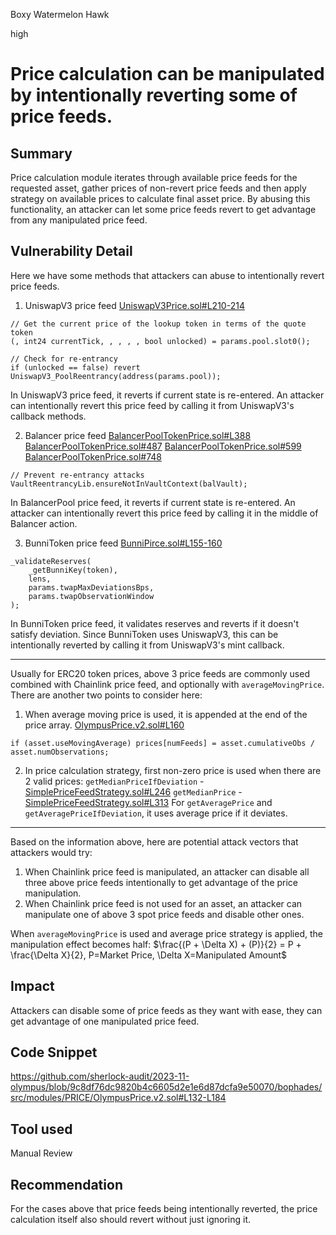 Boxy Watermelon Hawk

high

# Price calculation can be manipulated by intentionally reverting some of price feeds.

## Summary
Price calculation module iterates through available price feeds for the requested asset, gather prices of non-revert price feeds and then apply strategy on available prices to calculate final asset price.
By abusing this functionality, an attacker can let some price feeds revert to get advantage from any manipulated price feed.

## Vulnerability Detail
Here we have some methods that attackers can abuse to intentionally revert price feeds.
1. UniswapV3 price feed
[UniswapV3Price.sol#L210-214](https://github.com/sherlock-audit/2023-11-olympus/blob/9c8df76dc9820b4c6605d2e1e6d87dcfa9e50070/bophades/src/modules/PRICE/submodules/feeds/UniswapV3Price.sol#L210-L214)
```Solidity
// Get the current price of the lookup token in terms of the quote token
(, int24 currentTick, , , , , bool unlocked) = params.pool.slot0();

// Check for re-entrancy
if (unlocked == false) revert UniswapV3_PoolReentrancy(address(params.pool));
```
In UniswapV3 price feed, it reverts if current state is re-entered.
An attacker can intentionally revert this price feed by calling it from UniswapV3's callback methods.

2. Balancer price feed
[BalancerPoolTokenPrice.sol#L388](https://github.com/sherlock-audit/2023-11-olympus/blob/9c8df76dc9820b4c6605d2e1e6d87dcfa9e50070/bophades/src/modules/PRICE/submodules/feeds/BalancerPoolTokenPrice.sol#L388)
[BalancerPoolTokenPrice.sol#487](https://github.com/sherlock-audit/2023-11-olympus/blob/9c8df76dc9820b4c6605d2e1e6d87dcfa9e50070/bophades/src/modules/PRICE/submodules/feeds/BalancerPoolTokenPrice.sol#L487)
[BalancerPoolTokenPrice.sol#599](https://github.com/sherlock-audit/2023-11-olympus/blob/9c8df76dc9820b4c6605d2e1e6d87dcfa9e50070/bophades/src/modules/PRICE/submodules/feeds/BalancerPoolTokenPrice.sol#L599)
[BalancerPoolTokenPrice.sol#748](https://github.com/sherlock-audit/2023-11-olympus/blob/9c8df76dc9820b4c6605d2e1e6d87dcfa9e50070/bophades/src/modules/PRICE/submodules/feeds/BalancerPoolTokenPrice.sol#L748)
```Solidity
// Prevent re-entrancy attacks
VaultReentrancyLib.ensureNotInVaultContext(balVault);
```
In BalancerPool price feed, it reverts if current state is re-entered.
An attacker can intentionally revert this price feed by calling it in the middle of Balancer action.

3. BunniToken price feed
[BunniPirce.sol#L155-160](https://github.com/sherlock-audit/2023-11-olympus/blob/9c8df76dc9820b4c6605d2e1e6d87dcfa9e50070/bophades/src/modules/PRICE/submodules/feeds/BunniPrice.sol#L155-L160)
```Solidity
_validateReserves(
    _getBunniKey(token),
    lens,
    params.twapMaxDeviationsBps,
    params.twapObservationWindow
);
```
In BunniToken price feed, it validates reserves and reverts if it doesn't satisfy deviation.
Since BunniToken uses UniswapV3, this can be intentionally reverted by calling it from UniswapV3's mint callback.

---
Usually for ERC20 token prices, above 3 price feeds are commonly used combined with Chainlink price feed, and optionally with `averageMovingPrice`.
There are another two points to consider here:
1. When average moving price is used, it is appended at the end of the price array.
[OlympusPrice.v2.sol#L160](https://github.com/sherlock-audit/2023-11-olympus/blob/9c8df76dc9820b4c6605d2e1e6d87dcfa9e50070/bophades/src/modules/PRICE/OlympusPrice.v2.sol#L160)
```Solidity
if (asset.useMovingAverage) prices[numFeeds] = asset.cumulativeObs / asset.numObservations;
```
2. In price calculation strategy, first non-zero price is used when there are 2 valid prices:
`getMedianPriceIfDeviation` - [SimplePriceFeedStrategy.sol#L246](https://github.com/sherlock-audit/2023-11-olympus/blob/9c8df76dc9820b4c6605d2e1e6d87dcfa9e50070/bophades/src/modules/PRICE/submodules/strategies/SimplePriceFeedStrategy.sol#L246)
`getMedianPrice` - [SimplePriceFeedStrategy.sol#L313](https://github.com/sherlock-audit/2023-11-olympus/blob/9c8df76dc9820b4c6605d2e1e6d87dcfa9e50070/bophades/src/modules/PRICE/submodules/strategies/SimplePriceFeedStrategy.sol#L313)
For `getAveragePrice` and `getAveragePriceIfDeviation`, it uses average price if it deviates.

---
Based on the information above, here are potential attack vectors that attackers would try:
1. When Chainlink price feed is manipulated, an attacker can disable all three above price feeds intentionally to get advantage of the price manipulation.
2. When Chainlink price feed is not used for an asset, an attacker can manipulate one of above 3 spot price feeds and disable other ones.

When `averageMovingPrice` is used and average price strategy is applied, the manipulation effect becomes half:
$\frac{(P + \Delta X) + (P)}{2} = P + \frac{\Delta X}{2}, P=Market Price, \Delta X=Manipulated Amount$

## Impact
Attackers can disable some of price feeds as they want with ease, they can get advantage of one manipulated price feed.

## Code Snippet
https://github.com/sherlock-audit/2023-11-olympus/blob/9c8df76dc9820b4c6605d2e1e6d87dcfa9e50070/bophades/src/modules/PRICE/OlympusPrice.v2.sol#L132-L184

## Tool used
Manual Review

## Recommendation
For the cases above that price feeds being intentionally reverted, the price calculation itself also should revert without just ignoring it.